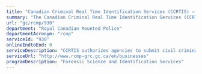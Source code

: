 ```yaml
---
title: "Canadian Criminal Real Time Identification Services (CCRTIS) –  Accreditation Services"
summary: "The Canadian Criminal Real Time Identification Services (CCRTIS) –  Accreditation Services service from Royal Canadian Mounted Police is not available end-to-end online, according to the GC Service Inventory."
url: "gc/rcmp/930"
department: "Royal Canadian Mounted Police"
departmentAcronym: "rcmp"
serviceId: "930"
onlineEndtoEnd: 0
serviceDescription: "CCRTIS authorizes agencies to submit civil criminal record checks on behalf of applicants. CCRTIS establishes and maintains MOUs with each authorized agency."
serviceUrl: "http://www.rcmp-grc.gc.ca/en/businesses"
programDescription: "Forensic Science and Identification Services"
---
```

